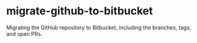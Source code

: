 # migrate-github-to-bitbucket
Migrating the GitHub repository to Bitbucket, including the branches, tags, and open PRs.
